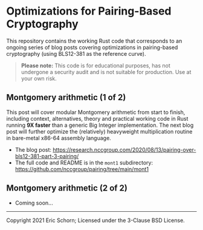 # Optimizations for Pairing-Based Cryptography

This repository contains the working Rust code that corresponds to an
ongoing series of blog posts covering optimizations in pairing-based
cryptography (using BLS12-381 as the reference curve).

> **Please note:** This code is for educational purposes, has not undergone
> a security audit and is not suitable for production. Use at your own risk.


## Montgomery arithmetic (1 of 2)

This post will cover modular Montgomery arithmetic from start to
finish, including context, alternatives, theory and practical working
code in Rust running **9X faster** than a generic Big Integer
implementation. The next blog post will further optimize the
(relatively) heavyweight multiplication routine in bare-metal x86-64
assembly language.

* The blog post: <https://research.nccgroup.com/2020/08/13/pairing-over-bls12-381-part-3-pairing/>
* The full code and README is in the `mont1` subdirectory: <https://github.com/nccgroup/pairing/tree/main/mont1>


## Montgomery arithmetic (2 of 2)

* Coming soon...

---

Copyright 2021 Eric Schorn; Licensed under the 3-Clause BSD License.
